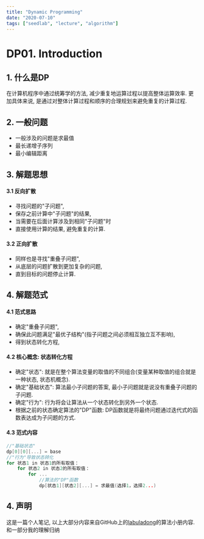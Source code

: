 ```yaml
---
title: "Dynamic Programming"
date: "2020-07-10"
tags: ["seedlab", "lecture", "algorithm"]
---
```


# DP01. Introduction

## 1. 什么是DP

在计算机程序中通过统筹学的方法, 减少重复地运算过程以提高整体运算效率. 
更加具体来说, 是通过对整体计算过程和顺序的合理规划来避免重复的计算过程.
 
## 2. 一般问题

* 一般涉及的问题是求最值
* 最长递增子序列
* 最小编辑距离

## 3. 解题思想

#### 3.1 反向扩散

* 寻找问题的"子问题", 
* 保存之前计算中"子问题"的结果,
* 当需要在后面计算涉及到相同"子问题"时
* 直接使用计算的结果, 避免重复的计算.

#### 3.2 正向扩散

* 同样也是寻找"重叠子问题", 
* 从底层的问题扩散到更加复杂的问题, 
* 直到目标的问题停止计算. 

## 4. 解题范式

#### 4.1 范式思路

* 确定"重叠子问题", 
* 确保此问题满足"最优子结构"(指子问题之间必须相互独立互不影响), 
* 得到状态转化方程, 

#### 4.2 核心概念: 状态转化方程

* 确定"状态": 就是在整个算法变量的取值的不同组合(变量某种取值的组合就是一种状态, 状态机概念). 
* 确定"基础状态": 算法最小子问题的答案, 最小子问题就是说没有重叠子问题的子问题. 
* 确定"行为": 行为将会让算法从一个状态转化到另外一个状态. 
* 根据之前的状态确定算法的"DP"函数: DP函数就是将最终问题通过迭代式的函数表达成为子问题的方式. 

#### 4.3 范式内容

```C
//"基础状态"
dp[0][0][...] = base
//"行为"导致状态转化
for 状态1 in 状态1的所有取值：
    for 状态2 in 状态2的所有取值：
        for ...
            //算法的"DP"函数
            dp[状态1][状态2][...] = 求最值(选择1，选择2...)
```

## 4. 声明

这是一篇个人笔记, 以上大部分内容来自GitHub上的[labuladong](https://labuladong.gitbook.io/algo/)的算法小册内容. 和一部分我的理解归纳

